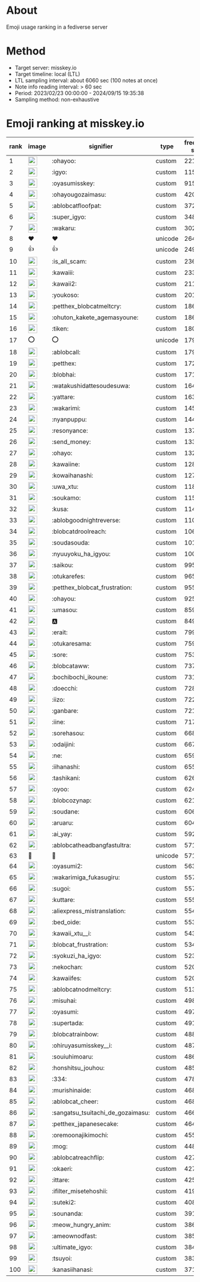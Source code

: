 # About
Emoji usage ranking in a fediverse server

# Method
- Target server: misskey.io
- Target timeline: local (LTL)
- LTL sampling interval: about 6060 sec (100 notes at once)
- Note info reading interval: > 60 sec
- Period: 2023/02/23 00:00:00 - 2024/09/15 19:35:38 
- Sampling method: non-exhaustive

# Emoji ranking at misskey.io

|rank|image|signifier|type|frequency score|
|----|----|----|----|----|
|1|<img height="24" src="https://misskey.io/emoji/ohayoo.webp">|:ohayoo:|custom|221428|
|2|<img height="24" src="https://misskey.io/emoji/igyo.webp">|:igyo:|custom|115626|
|3|<img height="24" src="https://misskey.io/emoji/oyasumisskey.webp">|:oyasumisskey:|custom|91559|
|4|<img height="24" src="https://misskey.io/emoji/ohayougozaimasu.webp">|:ohayougozaimasu:|custom|42020|
|5|<img height="24" src="https://misskey.io/emoji/ablobcatfloofpat.webp">|:ablobcatfloofpat:|custom|37221|
|6|<img height="24" src="https://misskey.io/emoji/super_igyo.webp">|:super_igyo:|custom|34889|
|7|<img height="24" src="https://misskey.io/emoji/wakaru.webp">|:wakaru:|custom|30297|
|8|❤|❤|unicode|26428|
|9|👍|👍|unicode|24969|
|10|<img height="24" src="https://misskey.io/emoji/is_all_scam.webp">|:is_all_scam:|custom|23612|
|11|<img height="24" src="https://misskey.io/emoji/kawaiii.webp">|:kawaiii:|custom|23313|
|12|<img height="24" src="https://misskey.io/emoji/kawaii2.webp">|:kawaii2:|custom|21136|
|13|<img height="24" src="https://misskey.io/emoji/youkoso.webp">|:youkoso:|custom|20112|
|14|<img height="24" src="https://misskey.io/emoji/petthex_blobcatmeltcry.webp">|:petthex_blobcatmeltcry:|custom|18680|
|15|<img height="24" src="https://misskey.io/emoji/ohuton_kakete_agemasyoune.webp">|:ohuton_kakete_agemasyoune:|custom|18626|
|16|<img height="24" src="https://misskey.io/emoji/tiken.webp">|:tiken:|custom|18006|
|17|⭕|⭕|unicode|17967|
|18|<img height="24" src="https://misskey.io/emoji/ablobcall.webp">|:ablobcall:|custom|17951|
|19|<img height="24" src="https://misskey.io/emoji/petthex.webp">|:petthex:|custom|17257|
|20|<img height="24" src="https://misskey.io/emoji/blobhai.webp">|:blobhai:|custom|17135|
|21|<img height="24" src="https://misskey.io/emoji/watakushidattesoudesuwa.webp">|:watakushidattesoudesuwa:|custom|16480|
|22|<img height="24" src="https://misskey.io/emoji/yattare.webp">|:yattare:|custom|16343|
|23|<img height="24" src="https://misskey.io/emoji/wakarimi.webp">|:wakarimi:|custom|14531|
|24|<img height="24" src="https://misskey.io/emoji/nyanpuppu.webp">|:nyanpuppu:|custom|14417|
|25|<img height="24" src="https://misskey.io/emoji/resonyance.webp">|:resonyance:|custom|13756|
|26|<img height="24" src="https://misskey.io/emoji/send_money.webp">|:send_money:|custom|13323|
|27|<img height="24" src="https://misskey.io/emoji/ohayo.webp">|:ohayo:|custom|13233|
|28|<img height="24" src="https://misskey.io/emoji/kawaiine.webp">|:kawaiine:|custom|12822|
|29|<img height="24" src="https://misskey.io/emoji/kowaihanashi.webp">|:kowaihanashi:|custom|12720|
|30|<img height="24" src="https://misskey.io/emoji/uwa_xtu.webp">|:uwa_xtu:|custom|11832|
|31|<img height="24" src="https://misskey.io/emoji/soukamo.webp">|:soukamo:|custom|11559|
|32|<img height="24" src="https://misskey.io/emoji/kusa.webp">|:kusa:|custom|11414|
|33|<img height="24" src="https://misskey.io/emoji/ablobgoodnightreverse.webp">|:ablobgoodnightreverse:|custom|11024|
|34|<img height="24" src="https://misskey.io/emoji/blobcatdroolreach.webp">|:blobcatdroolreach:|custom|10611|
|35|<img height="24" src="https://misskey.io/emoji/soudasouda.webp">|:soudasouda:|custom|10167|
|36|<img height="24" src="https://misskey.io/emoji/nyuuyoku_ha_igyou.webp">|:nyuuyoku_ha_igyou:|custom|10075|
|37|<img height="24" src="https://misskey.io/emoji/saikou.webp">|:saikou:|custom|9958|
|38|<img height="24" src="https://misskey.io/emoji/otukarefes.webp">|:otukarefes:|custom|9656|
|39|<img height="24" src="https://misskey.io/emoji/petthex_blobcat_frustration.webp">|:petthex_blobcat_frustration:|custom|9553|
|40|<img height="24" src="https://misskey.io/emoji/ohayou.webp">|:ohayou:|custom|9252|
|41|<img height="24" src="https://misskey.io/emoji/umasou.webp">|:umasou:|custom|8590|
|42|<img height="24" src="https://misskey.io/emoji/a.webp">|:a:|custom|8496|
|43|<img height="24" src="https://misskey.io/emoji/erait.webp">|:erait:|custom|7994|
|44|<img height="24" src="https://misskey.io/emoji/otukaresama.webp">|:otukaresama:|custom|7594|
|45|<img height="24" src="https://misskey.io/emoji/sore.webp">|:sore:|custom|7533|
|46|<img height="24" src="https://misskey.io/emoji/blobcataww.webp">|:blobcataww:|custom|7374|
|47|<img height="24" src="https://misskey.io/emoji/bochibochi_ikoune.webp">|:bochibochi_ikoune:|custom|7317|
|48|<img height="24" src="https://misskey.io/emoji/doecchi.webp">|:doecchi:|custom|7288|
|49|<img height="24" src="https://misskey.io/emoji/iizo.webp">|:iizo:|custom|7224|
|50|<img height="24" src="https://misskey.io/emoji/ganbare.webp">|:ganbare:|custom|7212|
|51|<img height="24" src="https://misskey.io/emoji/iine.webp">|:iine:|custom|7179|
|52|<img height="24" src="https://misskey.io/emoji/sorehasou.webp">|:sorehasou:|custom|6684|
|53|<img height="24" src="https://misskey.io/emoji/odaijini.webp">|:odaijini:|custom|6674|
|54|<img height="24" src="https://misskey.io/emoji/ne.webp">|:ne:|custom|6592|
|55|<img height="24" src="https://misskey.io/emoji/iihanashi.webp">|:iihanashi:|custom|6554|
|56|<img height="24" src="https://misskey.io/emoji/tashikani.webp">|:tashikani:|custom|6260|
|57|<img height="24" src="https://misskey.io/emoji/oyoo.webp">|:oyoo:|custom|6241|
|58|<img height="24" src="https://misskey.io/emoji/blobcozynap.webp">|:blobcozynap:|custom|6213|
|59|<img height="24" src="https://misskey.io/emoji/soudane.webp">|:soudane:|custom|6061|
|60|<img height="24" src="https://misskey.io/emoji/aruaru.webp">|:aruaru:|custom|6042|
|61|<img height="24" src="https://misskey.io/emoji/ai_yay.webp">|:ai_yay:|custom|5928|
|62|<img height="24" src="https://misskey.io/emoji/ablobcatheadbangfastultra.webp">|:ablobcatheadbangfastultra:|custom|5719|
|63|🎉|🎉|unicode|5710|
|64|<img height="24" src="https://misskey.io/emoji/oyasumi2.webp">|:oyasumi2:|custom|5632|
|65|<img height="24" src="https://misskey.io/emoji/wakarimiga_fukasugiru.webp">|:wakarimiga_fukasugiru:|custom|5578|
|66|<img height="24" src="https://misskey.io/emoji/sugoi.webp">|:sugoi:|custom|5571|
|67|<img height="24" src="https://misskey.io/emoji/kuttare.webp">|:kuttare:|custom|5550|
|68|<img height="24" src="https://misskey.io/emoji/aliexpress_mistranslation.webp">|:aliexpress_mistranslation:|custom|5540|
|69|<img height="24" src="https://misskey.io/emoji/bed_oide.webp">|:bed_oide:|custom|5536|
|70|<img height="24" src="https://misskey.io/emoji/kawaii_xtu__i.webp">|:kawaii_xtu__i:|custom|5434|
|71|<img height="24" src="https://misskey.io/emoji/blobcat_frustration.webp">|:blobcat_frustration:|custom|5349|
|72|<img height="24" src="https://misskey.io/emoji/syokuzi_ha_igyo.webp">|:syokuzi_ha_igyo:|custom|5235|
|73|<img height="24" src="https://misskey.io/emoji/nekochan.webp">|:nekochan:|custom|5207|
|74|<img height="24" src="https://misskey.io/emoji/kawaiifes.webp">|:kawaiifes:|custom|5200|
|75|<img height="24" src="https://misskey.io/emoji/ablobcatnodmeltcry.webp">|:ablobcatnodmeltcry:|custom|5137|
|76|<img height="24" src="https://misskey.io/emoji/misuhai.webp">|:misuhai:|custom|4980|
|77|<img height="24" src="https://misskey.io/emoji/oyasumi.webp">|:oyasumi:|custom|4972|
|78|<img height="24" src="https://misskey.io/emoji/supertada.webp">|:supertada:|custom|4917|
|79|<img height="24" src="https://misskey.io/emoji/blobcatrainbow.webp">|:blobcatrainbow:|custom|4889|
|80|<img height="24" src="https://misskey.io/emoji/ohiruyasumisskey__i.webp">|:ohiruyasumisskey__i:|custom|4870|
|81|<img height="24" src="https://misskey.io/emoji/souiuhimoaru.webp">|:souiuhimoaru:|custom|4861|
|82|<img height="24" src="https://misskey.io/emoji/honshitsu_jouhou.webp">|:honshitsu_jouhou:|custom|4853|
|83|<img height="24" src="https://misskey.io/emoji/334.webp">|:334:|custom|4783|
|84|<img height="24" src="https://misskey.io/emoji/murishinaide.webp">|:murishinaide:|custom|4689|
|85|<img height="24" src="https://misskey.io/emoji/ablobcat_cheer.webp">|:ablobcat_cheer:|custom|4680|
|86|<img height="24" src="https://misskey.io/emoji/sangatsu_tsuitachi_de_gozaimasu.webp">|:sangatsu_tsuitachi_de_gozaimasu:|custom|4662|
|87|<img height="24" src="https://misskey.io/emoji/petthex_japanesecake.webp">|:petthex_japanesecake:|custom|4640|
|88|<img height="24" src="https://misskey.io/emoji/oremoonajikimochi.webp">|:oremoonajikimochi:|custom|4550|
|89|<img height="24" src="https://misskey.io/emoji/mog.webp">|:mog:|custom|4487|
|90|<img height="24" src="https://misskey.io/emoji/ablobcatreachflip.webp">|:ablobcatreachflip:|custom|4279|
|91|<img height="24" src="https://misskey.io/emoji/okaeri.webp">|:okaeri:|custom|4273|
|92|<img height="24" src="https://misskey.io/emoji/ittare.webp">|:ittare:|custom|4257|
|93|<img height="24" src="https://misskey.io/emoji/ifilter_misetehoshii.webp">|:ifilter_misetehoshii:|custom|4190|
|94|<img height="24" src="https://misskey.io/emoji/suteki2.webp">|:suteki2:|custom|4084|
|95|<img height="24" src="https://misskey.io/emoji/sounanda.webp">|:sounanda:|custom|3913|
|96|<img height="24" src="https://misskey.io/emoji/meow_hungry_anim.webp">|:meow_hungry_anim:|custom|3864|
|97|<img height="24" src="https://misskey.io/emoji/ameownodfast.webp">|:ameownodfast:|custom|3851|
|98|<img height="24" src="https://misskey.io/emoji/ultimate_igyo.webp">|:ultimate_igyo:|custom|3846|
|99|<img height="24" src="https://misskey.io/emoji/tsuyoi.webp">|:tsuyoi:|custom|3836|
|100|<img height="24" src="https://misskey.io/emoji/kanasiihanasi.webp">|:kanasiihanasi:|custom|3712|
